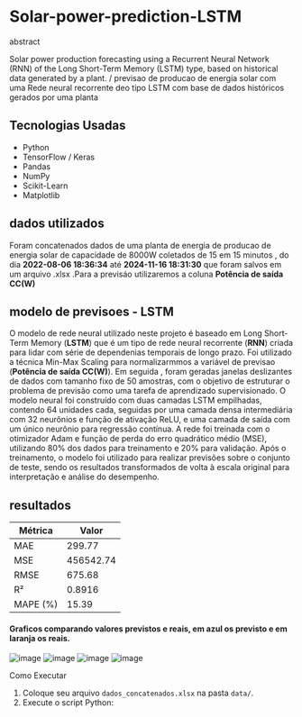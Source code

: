 # Solar-power-prediction-LSTM
abstract

  Solar power production forecasting using a Recurrent Neural Network (RNN) of the Long Short-Term Memory (LSTM) type, based on historical data generated by a plant. /
  previsao de producao de energia solar com uma Rede neural recorrente deo tipo LSTM com base de dados históricos gerados por uma planta 
  

## Tecnologias Usadas

  - Python
  - TensorFlow / Keras
  - Pandas
  - NumPy
  - Scikit-Learn
  - Matplotlib


## dados utilizados
 Foram concatenados dados de uma planta de energia de producao de energia solar de capacidade de 8000W coletados de 15 em 15 minutos , do dia **2022-08-06 18:36:34** até **2024-11-16 18:31:30**  que foram salvos em um arquivo .xlsx .Para a previsáo utilizaremos a coluna **Potência de saída CC(W)**







## modelo de previsoes - **LSTM**

O modelo de rede neural utilizado neste projeto é baseado em Long Short-Term Memory (**LSTM**) que é um tipo de rede neural recorrente (**RNN**) criada para lidar com série de dependenias temporais de longo prazo. Foi utilizado a técnica Min-Max Scaling para normalizarmmos a variável de previsao (**Potência de saída CC(W)**). Em seguida , foram geradas janelas deslizantes de dados com tamanho fixo de 50 amostras, com o objetivo de estruturar o problema de previsão como uma tarefa de aprendizado supervisionado. O modelo neural foi construído com duas camadas LSTM empilhadas, contendo 64 unidades cada, seguidas por uma camada densa intermediária com 32 neurônios e função de ativação ReLU, e uma camada de saída com um único neurônio para regressão contínua. A rede foi treinada com o otimizador Adam e função de perda do erro quadrático médio (MSE), utilizando 80% dos dados para treinamento e 20% para validação. Após o treinamento, o modelo foi utilizado para realizar previsões sobre o conjunto de teste, sendo os resultados transformados de volta à escala original para interpretação e análise do desempenho.




## resultados
| Métrica | Valor |
|--------|--------|
| MAE    | 299.77 |
| MSE    | 456542.74 |
| RMSE   | 675.68 |
| R²     | 0.8916 |
| MAPE (%) | 15.39 |
#### Graficos comparando valores previstos e reais, em azul os previsto e em laranja os reais.
![image](https://github.com/user-attachments/assets/f47f09f9-a5f2-40ea-967f-476881f4aeda)
![image](https://github.com/user-attachments/assets/64aeaec6-61c9-4abb-974a-d73924ca308f)
![image](https://github.com/user-attachments/assets/31a36955-d9a3-48d8-93c3-8386858e0c94)
![image](https://github.com/user-attachments/assets/9db64a44-31a6-40f6-82cf-ae266c37aa4d)



Como Executar
  
  1. Coloque seu arquivo `dados_concatenados.xlsx` na pasta `data/`.
  2. Execute o script Python:





